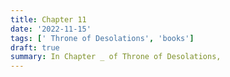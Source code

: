 ```yaml
---
title: Chapter 11
date: '2022-11-15'
tags: [' Throne of Desolations', 'books']
draft: true
summary: In Chapter _ of Throne of Desolations, 
---
```

